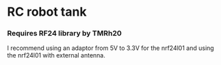 # RC robot tank

### Requires RF24 library by TMRh20

I recommend using an adaptor from 5V to 3.3V for the nrf24l01 and using the nrf24l01 with external antenna.
